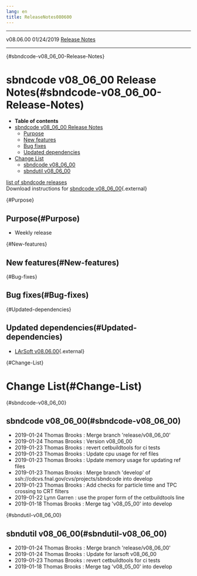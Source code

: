 ```yaml
---
lang: en
title: ReleaseNotes080600
---
```


  ----------- ------------ -- -- ------------------------------------------------------
  v08.06.00   01/24/2019         [Release Notes](ReleaseNotes080600.html)
  ----------- ------------ -- -- ------------------------------------------------------

{#sbndcode-v08_06_00-Release-Notes}

sbndcode v08\_06\_00 Release Notes(#sbndcode-v08_06_00-Release-Notes)
======================================================================================

-   **Table of contents**
-   [sbndcode v08\_06\_00 Release
    Notes](#sbndcode-v08_06_00-Release-Notes)
    -   [Purpose](#Purpose)
    -   [New features](#New-features)
    -   [Bug fixes](#Bug-fixes)
    -   [Updated dependencies](#Updated-dependencies)
-   [Change List](#Change-List)
    -   [sbndcode v08\_06\_00](#sbndcode-v08_06_00)
    -   [sbndutil v08\_06\_00](#sbndutil-v08_06_00)

[list of sbndcode
releases](List_of_SBND_code_releases.html)\
Download instructions for [sbndcode
v08\_06\_00](http://scisoft.fnal.gov/scisoft/bundles/sbnd/v08_06_00/sbndcode-v08_06_00.html){.external}

{#Purpose}

Purpose(#Purpose)
----------------------------------

-   Weekly release

{#New-features}

New features(#New-features)
--------------------------------------------

{#Bug-fixes}

Bug fixes(#Bug-fixes)
--------------------------------------

{#Updated-dependencies}

Updated dependencies(#Updated-dependencies)
------------------------------------------------------------

-   [LArSoft
    v08.06.00](https://cdcvs.fnal.gov/redmine/projects/larsoft/wiki/ReleaseNotes080600){.external}

{#Change-List}

Change List(#Change-List)
==========================================

{#sbndcode-v08_06_00}

sbndcode v08\_06\_00(#sbndcode-v08_06_00)
----------------------------------------------------------

-   2019-01-24 Thomas Brooks : Merge branch \'release/v08\_06\_00\'
-   2019-01-24 Thomas Brooks : Version v08\_06\_00
-   2019-01-23 Thomas Brooks : revert cetbuildtools for ci tests
-   2019-01-23 Thomas Brooks : Update cpu usage for ref files
-   2019-01-23 Thomas Brooks : Update memory usage for updating ref
    files
-   2019-01-23 Thomas Brooks : Merge branch \'develop\' of
    ssh://cdcvs.fnal.gov/cvs/projects/sbndcode into develop
-   2019-01-23 Thomas Brooks : Add checks for particle time and TPC
    crossing to CRT filters
-   2019-01-22 Lynn Garren : use the proper form of the cetbuildtools
    line
-   2019-01-18 Thomas Brooks : Merge tag \'v08\_05\_00\' into develop

{#sbndutil-v08_06_00}

sbndutil v08\_06\_00(#sbndutil-v08_06_00)
----------------------------------------------------------

-   2019-01-24 Thomas Brooks : Merge branch \'release/v08\_06\_00\'
-   2019-01-24 Thomas Brooks : Update for larsoft v08\_06\_00
-   2019-01-23 Thomas Brooks : revert cetbuildtools for ci tests
-   2019-01-18 Thomas Brooks : Merge tag \'v08\_05\_00\' into develop
